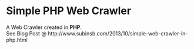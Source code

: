 <h1>Simple PHP Web Crawler</h1>
A Web Crawler created in <b>PHP</b>.<br>
See Blog Post @ http://www.subinsb.com/2013/10/simple-web-crawler-in-php.html
